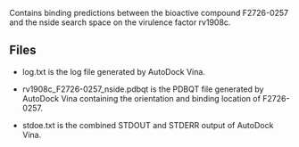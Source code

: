 Contains binding predictions between the bioactive compound F2726-0257 and the nside search space on the virulence factor rv1908c.

## Files

- log.txt is the log file generated by AutoDock Vina.

- rv1908c_F2726-0257_nside.pdbqt is the PDBQT file generated by AutoDock Vina containing the orientation and binding location of F2726-0257.

- stdoe.txt is the combined STDOUT and STDERR output of AutoDock Vina.


